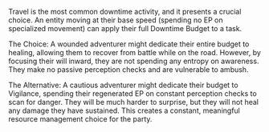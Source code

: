 Travel is the most common downtime activity, and it presents a crucial choice. An entity moving at their base speed (spending no EP on specialized movement) can apply their full Downtime Budget to a task.

The Choice: A wounded adventurer might dedicate their entire budget to healing, allowing them to recover from battle while on the road. However, by focusing their will inward, they are not spending any entropy on awareness. They make no passive perception checks and are vulnerable to ambush.

The Alternative: A cautious adventurer might dedicate their budget to Vigilance, spending their regenerated EP on constant perception checks to scan for danger. They will be much harder to surprise, but they will not heal any damage they have sustained. This creates a constant, meaningful resource management choice for the party.